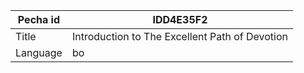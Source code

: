 |Pecha id | IDD4E35F2
| --- | --- 
|Title | Introduction to The Excellent Path of Devotion 
|Language | bo